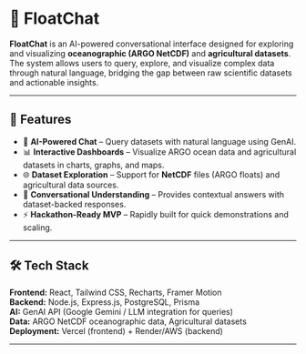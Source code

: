 # 🌊 FloatChat  

**FloatChat** is an AI-powered conversational interface designed for exploring and visualizing **oceanographic (ARGO NetCDF)** and **agricultural datasets**. The system allows users to query, explore, and visualize complex data through natural language, bridging the gap between raw scientific datasets and actionable insights.  

---

## 🚀 Features  

- 🤖 **AI-Powered Chat** – Query datasets with natural language using GenAI.  
- 📊 **Interactive Dashboards** – Visualize ARGO ocean data and agricultural datasets in charts, graphs, and maps.  
- 🌐 **Dataset Exploration** – Support for **NetCDF** files (ARGO floats) and agricultural data sources.  
- 🧠 **Conversational Understanding** – Provides contextual answers with dataset-backed responses.  
- ⚡ **Hackathon-Ready MVP** – Rapidly built for quick demonstrations and scaling.  

---

## 🛠️ Tech Stack  

**Frontend:** React, Tailwind CSS, Recharts, Framer Motion  
**Backend:** Node.js, Express.js, PostgreSQL, Prisma  
**AI:** GenAI API (Google Gemini / LLM integration for queries)  
**Data:** ARGO NetCDF oceanographic data, Agricultural datasets  
**Deployment:** Vercel (frontend) + Render/AWS (backend)  

---
